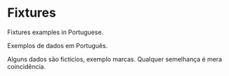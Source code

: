 Fixtures
========

Fixtures examples in Portuguese.

Exemplos de dados em Português.

Alguns dados são fictícios, exemplo marcas. Qualquer semelhança é mera coincidência.
